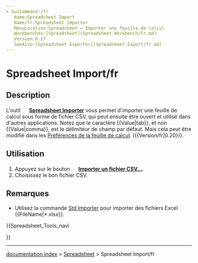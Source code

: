 ```yaml
---
- GuiCommand:/fr
   Name:Spreadsheet Import
   Name/fr:Spreadsheet Importer
   MenuLocation:Spreadsheet → Importer une feuille de calcul
   Workbenches:[Spreadsheet](Spreadsheet_Workbench/fr.md)
   Version:0.17
   SeeAlso:[Spreadsheet Exporter](Spreadsheet_Export/fr.md)
---
```


# Spreadsheet Import/fr

## Description

L\'outil **<img src=images/Spreadsheet_Import.svg style="width:16px"> [Spreadsheet Importer](Spreadsheet_Import/fr.md)** vous permet d\'importer une feuille de calcul sous forme de fichier CSV, qui peut ensuite être ouvert et utilisé dans d\'autres applications. Notez que le caractère {{Value|tab}}, et non {{Value|comma}}, est le délimiteur de champ par défaut. Mais cela peut être modifié dans les [Préférences de la feuille de calcul](Spreadsheet_Preferences/fr.md). ({{Version/fr|0.20}}).

## Utilisation

1.  Appuyez sur le bouton **<img src=images/Spreadsheet_Import.svg style="width:16px"> [Importer un fichier CSV...](Spreadsheet_Import/fr.md)**.
2.  Choisissez le bon fichier CSV.

## Remarques

-   Utilisez la commande [Std Importer](Std_Import/fr.md) pour importer des fichiers Excel {{FileName|*.xlsx}}.





{{Spreadsheet_Tools_navi

}}

---
[documentation index](../README.md) > [Spreadsheet](Spreadsheet_Workbench.md) > Spreadsheet Import/fr
